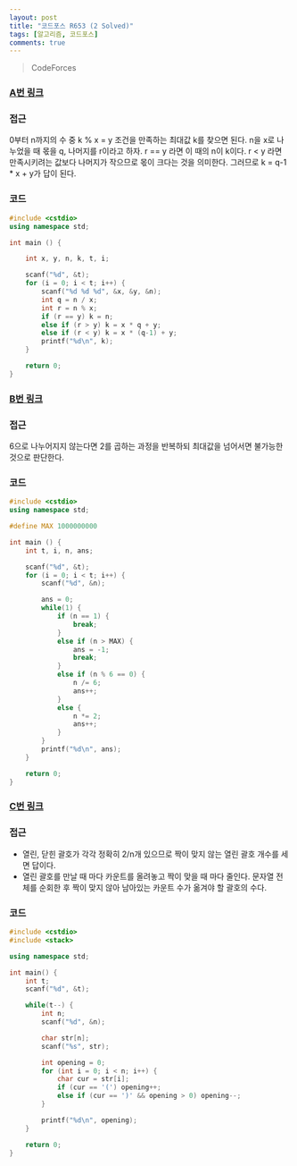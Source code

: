 ```yaml
---
layout: post
title: "코드포스 R653 (2 Solved)"
tags: [알고리즘, 코드포스]
comments: true
---
```


> CodeForces  

### [A번 링크](https://codeforces.com/contest/1374/problem/A)  

### 접근  
0부터 n까지의 수 중 k % x = y 조건을 만족하는 최대값 k를 찾으면 된다. n을 x로 나누었을 때 몫을 q, 나머지를 r이라고 하자. r == y 라면 이 때의 n이 k이다. r < y 라면 만족시키려는 값보다 나머지가 작으므로 몫이 크다는 것을 의미한다. 그러므로 k = q-1 * x + y가 답이 된다.  

### 코드  
~~~c++
#include <cstdio>
using namespace std;

int main () {

    int x, y, n, k, t, i;

    scanf("%d", &t);
    for (i = 0; i < t; i++) {
        scanf("%d %d %d", &x, &y, &n);
        int q = n / x;
        int r = n % x;
        if (r == y) k = n;
        else if (r > y) k = x * q + y;
        else if (r < y) k = x * (q-1) + y;
        printf("%d\n", k);
    }

    return 0;
}
~~~

### [B번 링크](https://codeforces.com/contest/1374/problem/B)  

### 접근  
6으로 나누어지지 않는다면 2를 곱하는 과정을 반복하되 최대값을 넘어서면 불가능한 것으로 판단한다.  

### 코드  
~~~c++
#include <cstdio>
using namespace std;

#define MAX 1000000000

int main () {
    int t, i, n, ans;

    scanf("%d", &t);
    for (i = 0; i < t; i++) {
        scanf("%d", &n);

        ans = 0;
        while(1) {
            if (n == 1) {
                break;
            }
            else if (n > MAX) {
                ans = -1;
                break;
            }
            else if (n % 6 == 0) {
                n /= 6;
                ans++;
            }
            else {
                n *= 2;
                ans++;
            }
        }
        printf("%d\n", ans);
    }

    return 0;
}
~~~

### [C번 링크](https://codeforces.com/contest/1374/problem/C)  

### 접근  
- 열린, 닫힌 괄호가 각각 정확히 2/n개 있으므로 짝이 맞지 않는 열린 괄호 개수를 세면 답이다.  
- 열린 괄호를 만날 때 마다 카운트를 올려놓고 짝이 맞을 때 마다 줄인다. 문자열 전체를 순회한 후 짝이 맞지 않아 남아있는 카운트 수가 옮겨야 할 괄호의 수다.  

### 코드  
~~~c++
#include <cstdio>
#include <stack>

using namespace std;

int main() {
    int t;
    scanf("%d", &t);

    while(t--) {
        int n;
        scanf("%d", &n);

        char str[n];
        scanf("%s", str);

        int opening = 0;
        for (int i = 0; i < n; i++) {
            char cur = str[i];
            if (cur == '(') opening++;
            else if (cur == ')' && opening > 0) opening--;
        }

        printf("%d\n", opening);
    }

    return 0;
}
~~~
